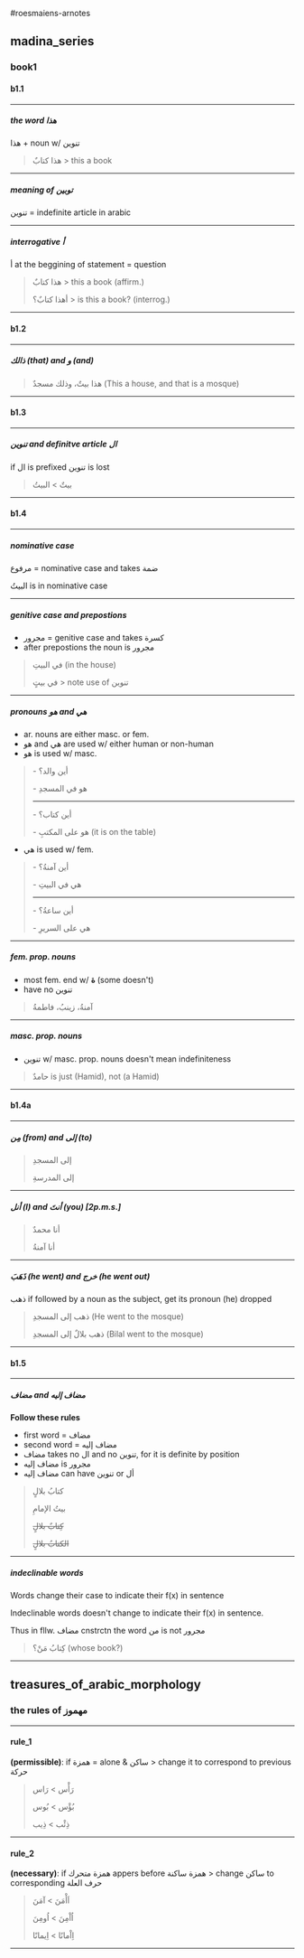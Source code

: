 #roesmaiens-arnotes 

## madina_series

### book1

#### b1.1

---
##### the word هذا

هذا + noun w/ تنوين

> هذا كتابٌ > this a book

---

##### meaning of توبين

تنوين = indefinite article in arabic

---

##### interrogative أ

أ at the beggining of statement = question

> هذا كتابٌ > this a book (affirm.)
>
> أهذا كتابٌ؟ > is this a book? (interrog.)

---

#### b1.2

---

##### ذالك (that) and و (and)

> هذا بيتٌ، وذلك مسجدٌ (This a house, and that is a mosque)

---

#### b1.3

---

##### تنوين and definitve article ال

if ال is prefixed تنوين is lost

> بيتٌ > البيتُ

---

#### b1.4

---

##### nominative case

مرفوع = nominative case and takes ضمة 

البيتُ is in nominative case

---

##### genitive case and prepostions

- مجرور = genitive case and takes كسرة
- after prepostions the noun is مجرور

> في البيتِ (in the house)
>
> في بيتٍ > note use of تنوين

---

##### pronouns هو and هي

- ar. nouns are either masc. or fem.
- هو and هي are used w/ either human or non-human
- هو is used w/ masc.

> \- أين والد؟
>
> \- هو في المسجدِ
> 
> --- 
>
> \- أين كتاب؟ 
>
> \- هو على المكتبِ (it is on the table)

- هي is used w/ fem.

> \- أين آمنةُ؟
>
> \- هي في البيتِ
>
> --- 
> 
> \- أين ساعةُ؟
>
> \- هي على السريرِ

---

##### fem. prop. nouns

- most fem. end w/ **ة** (some doesn't) 
- have no تنوين

> آمنةُ، زينبُ، فاطمةُ

---

##### masc. prop. nouns

- تنوين w/ masc. prop. nouns doesn't mean indefiniteness

> حامدٌ is just (Hamid), not (a Hamid)

---

#### b1.4a

---

##### مِن (from) and إلى (to)

> إلى المسجدِ
>
> إلى المدرسةِ

---

##### أنل (I) and أنتَ (you) [2p.m.s.]

> أنا محمدٌ
>
> أنا آمنةُ

---

##### ذَهَبَ (he went) and خرج (he went out)

ذهب if followed by a noun as the subject, get its pronoun (he) dropped

> ذهب إلى المسجدِ (He went to the mosque)
>
> ذهب بلالٌ إلى المسجدِ (Bilal went to the mosque)

---

#### b1.5

---

##### مضاف and مضاف إليه

**Follow these rules**

- first word = مضاف
- second word = مضاف إليه
- مضاف takes no ال and no تنوين, for it is definite by position
- مضاف إليه is مجرور
- مضاف إليه can have تنوين or أل

> كتابُ بلالٍ
>
> بيتُ الإمامِ
>
> ~~كِتابٌ بلالٍ~~
>
> ~~الكتابُ بلالٍ~~

---

##### indeclinable words

Words change their case to indicate their f(x) in sentence

Indeclinable words doesn't change to indicate their f(x) in sentence.

Thus in fllw. مضاف cnstrctn the word من is not مجرور 

> كِتابُ مَنْ؟ (whose book?)

---

## treasures_of_arabic_morphology

### the rules of مهموز

---

#### rule_1

**(permissible)**: if همزة = alone & ساكن > change it to correspond to previous حركة

> رَأْس > رَاس
>
> بُؤْس > بُوس
>
> ذِئْب > ذِيب

---

#### rule_2

**(necessary)**: if همزة متحرك appers before همزة ساكنة > change ساكن to corresponding حرف العلة

> اَأْمَنَ > آمَنَ
>
> اُاْمِنَ > اُومِنَ
>
> اِاْمانًا > اِيمانًا

---
